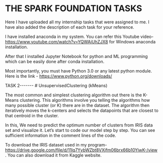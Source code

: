 # THE SPARK FOUNDATION TASKS
Here I have uploaded all my internship tasks that were assigned to me. I have also added the description of each task for your reference.

I have installed anaconda in my system. You can refer this Youtube video- https://www.youtube.com/watch?v=YQWAiUhZJX8 for Windows anaconda installation.  

After that I installed Jupyter Notebook for python and ML programming which can be easily done after conda installation.  

Most importantly, you must have Python 3.0 or any latest python module. Here is the link - https://www.python.org/downloads/  

TASK 2------- # UnsupervisedClustering (kMeans)

The most common and simplest clustering algorithm out there is the K-Means clustering. This algorithms involve you telling the algorithms how many possible cluster (or K) there are in the dataset. The algorithm then iteratively moves the k-centers and selects the datapoints that are closest to that centroid in the cluster.

In this, We need to predict the optimum number of clusters from IRIS data set and visualize it. Let’s start to code our model step by step. You can see sufficient information in the comment lines of the code.

To download the IRIS dataset used in my program- https://drive.google.com/file/d/11Iq7YvbWZbt8VXjfm06brx66b10YiwK-/view . You can also download it from Kaggle website.
